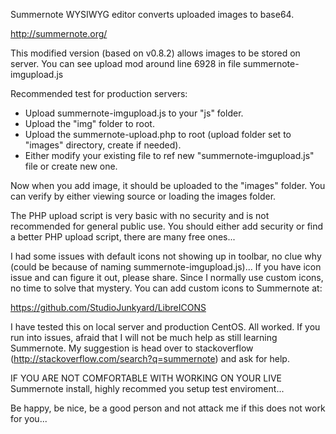Summernote WYSIWYG editor converts uploaded images to base64.

http://summernote.org/

This modified version (based on v0.8.2) allows images to be stored on server. You can see upload mod around line 6928 in file summernote-imgupload.js

Recommended test for production servers:

- Upload summernote-imgupload.js to your "js" folder.
- Upload the "img" folder to root.
- Upload the summernote-upload.php to root (upload folder set to "images" directory, create if needed).
- Either modify your existing file to ref new "summernote-imgupload.js" file or create new one.

Now when you add image, it should be uploaded to the "images" folder. You can verify by either viewing source or loading the images folder.

The PHP upload script is very basic with no security and is not recommended for general public use. You should either add security or find a better PHP upload script, there are many free ones...

I had some issues with default icons not showing up in toolbar, no clue why (could be because of naming summernote-imgupload.js)... If you have icon issue and can figure it out, please share. Since I normally use custom icons, no time to solve that mystery. You can add custom icons to Summernote at:

https://github.com/StudioJunkyard/LibreICONS

I have tested this on local server and production CentOS. All worked. If you run into issues, afraid that I will not be much help as still learning Summernote. My suggestion is head over to stackoverflow (http://stackoverflow.com/search?q=summernote) and ask for help.

IF YOU ARE NOT COMFORTABLE WITH WORKING ON YOUR LIVE Summernote install, highly recommed you setup test enviroment...

Be happy, be nice, be a good person and not attack me if this does not work for you...

